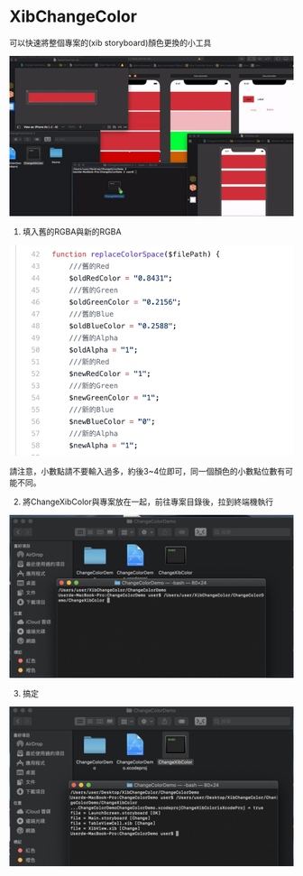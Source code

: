 # XibChangeColor

可以快速將整個專案的(xib storyboard)顏色更換的小工具

![image](https://github.com/Aiur3908/XibChangeColor/blob/master/ReadmeImage/Demo.gif)

1. 填入舊的RGBA與新的RGBA

![image](https://github.com/Aiur3908/XibChangeColor/blob/master/ReadmeImage/1.png)

請注意，小數點請不要輸入過多，約後3~4位即可，同一個顏色的小數點位數有可能不同。

2. 將ChangeXibColor與專案放在一起，前往專案目錄後，拉到終端機執行

![image](https://github.com/Aiur3908/XibChangeColor/blob/master/ReadmeImage/2.png)

3. 搞定

![image](https://github.com/Aiur3908/XibChangeColor/blob/master/ReadmeImage/3.png)
